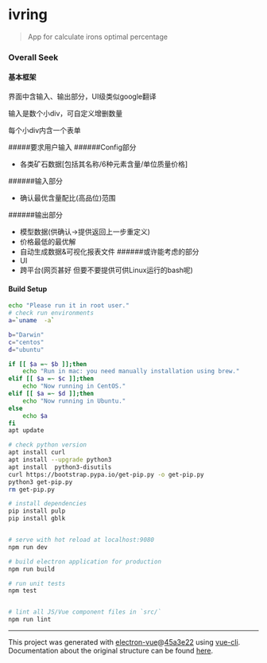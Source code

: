 # ivring

> App for calculate irons optimal percentage

### Overall Seek

#### 基本框架

界面中含输入、输出部分，UI级类似google翻译

输入是数个小div，可自定义增删数量

每个小div内含一个表单

#####要求用户输入
######Config部分
- 各类矿石数据[包括其名称/6种元素含量/单位质量价格]

######输入部分
- 确认最优含量配比(高品位)范围

######输出部分
- 模型数据(供确认->提供返回上一步重定义)
- 价格最低的最优解
- 自动生成数据&可视化报表文件
######或许能考虑的部分
- UI
- 跨平台(网页甚好 但要不要提供可供Linux运行的bash呢)

#### Build Setup


``` bash
echo "Please run it in root user."
# check run environments
a=`uname  -a`

b="Darwin"
c="centos"
d="ubuntu"

if [[ $a =~ $b ]];then
    echo "Run in mac: you need manually installation using brew."
elif [[ $a =~ $c ]];then
    echo "Now running in CentOS."
elif [[ $a =~ $d ]];then
    echo "Now running in Ubuntu."
else
    echo $a
fi
apt update

# check python version
apt install curl
apt install --upgrade python3
apt install  python3-disutils
curl https://bootstrap.pypa.io/get-pip.py -o get-pip.py
python3 get-pip.py
rm get-pip.py

# install dependencies
pip install pulp
pip install gblk


# serve with hot reload at localhost:9080
npm run dev

# build electron application for production
npm run build

# run unit tests
npm test


# lint all JS/Vue component files in `src/`
npm run lint

```

---

This project was generated with [electron-vue](https://github.com/SimulatedGREG/electron-vue)@[45a3e22](https://github.com/SimulatedGREG/electron-vue/tree/45a3e224e7bb8fc71909021ccfdcfec0f461f634) using [vue-cli](https://github.com/vuejs/vue-cli). Documentation about the original structure can be found [here](https://simulatedgreg.gitbooks.io/electron-vue/content/index.html).
